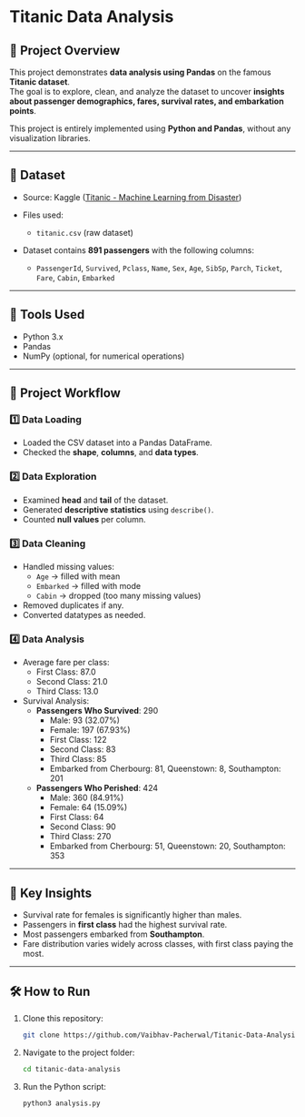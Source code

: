 # Titanic Data Analysis

## 🚢 Project Overview
This project demonstrates **data analysis using Pandas** on the famous **Titanic dataset**.  
The goal is to explore, clean, and analyze the dataset to uncover **insights about passenger demographics, fares, survival rates, and embarkation points**.

This project is entirely implemented using **Python and Pandas**, without any visualization libraries.

---

## 📁 Dataset
- Source: Kaggle ([Titanic - Machine Learning from Disaster](https://www.kaggle.com/c/titanic/data))  
- Files used:
  - `titanic.csv` (raw dataset)

- Dataset contains **891 passengers** with the following columns:
  - `PassengerId`, `Survived`, `Pclass`, `Name`, `Sex`, `Age`, `SibSp`, `Parch`, `Ticket`, `Fare`, `Cabin`, `Embarked`

---

## 🧰 Tools Used
- Python 3.x  
- Pandas  
- NumPy (optional, for numerical operations)

---

## 📝 Project Workflow

### 1️⃣ Data Loading
- Loaded the CSV dataset into a Pandas DataFrame.
- Checked the **shape**, **columns**, and **data types**.

### 2️⃣ Data Exploration
- Examined **head** and **tail** of the dataset.
- Generated **descriptive statistics** using `describe()`.
- Counted **null values** per column.

### 3️⃣ Data Cleaning
- Handled missing values:
  - `Age` → filled with mean
  - `Embarked` → filled with mode
  - `Cabin` → dropped (too many missing values)
- Removed duplicates if any.
- Converted datatypes as needed.

### 4️⃣ Data Analysis
- Average fare per class:
  - First Class: 87.0  
  - Second Class: 21.0  
  - Third Class: 13.0  
- Survival Analysis:
  - **Passengers Who Survived**: 290
    - Male: 93 (32.07%)  
    - Female: 197 (67.93%)  
    - First Class: 122  
    - Second Class: 83  
    - Third Class: 85  
    - Embarked from Cherbourg: 81, Queenstown: 8, Southampton: 201
  - **Passengers Who Perished**: 424
    - Male: 360 (84.91%)  
    - Female: 64 (15.09%)  
    - First Class: 64  
    - Second Class: 90  
    - Third Class: 270  
    - Embarked from Cherbourg: 51, Queenstown: 20, Southampton: 353

---

## 📌 Key Insights
- Survival rate for females is significantly higher than males.  
- Passengers in **first class** had the highest survival rate.  
- Most passengers embarked from **Southampton**.  
- Fare distribution varies widely across classes, with first class paying the most.

---

## 🛠 How to Run
1. Clone this repository:
   ```bash
   git clone https://github.com/Vaibhav-Pacherwal/Titanic-Data-Analysis

2. Navigate to the project folder:
    ```bash
    cd titanic-data-analysis

3. Run the Python script:
    ```bash
    python3 analysis.py
